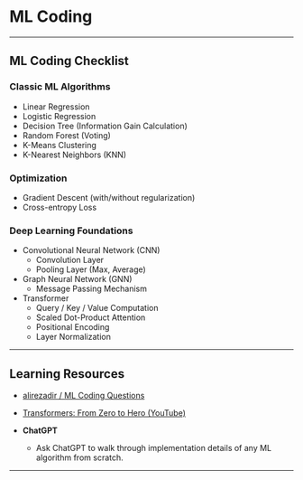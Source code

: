 # ML Coding

---

## ML Coding Checklist

### Classic ML Algorithms
- Linear Regression
- Logistic Regression
- Decision Tree (Information Gain Calculation)
- Random Forest (Voting)
- K-Means Clustering
- K-Nearest Neighbors (KNN)

### Optimization
- Gradient Descent (with/without regularization)
- Cross-entropy Loss

### Deep Learning Foundations
- Convolutional Neural Network (CNN)
  - Convolution Layer
  - Pooling Layer (Max, Average)
- Graph Neural Network (GNN)
  - Message Passing Mechanism
- Transformer
  - Query / Key / Value Computation
  - Scaled Dot-Product Attention
  - Positional Encoding
  - Layer Normalization


---

## Learning Resources

- [alirezadir / ML Coding Questions](https://github.com/alirezadir/Machine-Learning-Interviews/blob/main/src/MLC/ml-coding.md)  
- [Transformers: From Zero to Hero (YouTube)](https://www.youtube.com/watch?v=rPFkX5fJdRY)

- **ChatGPT**
  - Ask ChatGPT to walk through implementation details of any ML algorithm from scratch.

---

